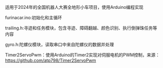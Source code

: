 适用于2024年的全国机器人大赛全地形小车项目，使用Arduino编程实现

furinacar.ino:初始化和主循环

trailing.h:寻迹和任务模块，包含寻迹、障碍翻越、颜色识别、执行倒弹珠任务等内容

gyro.h:陀螺仪模块，读取串口中来自陀螺仪的数据并处理

Timer2ServoPwm：使用Arduino的Timer2实现对伺服电机的PWM控制，来源：https://github.com/atp798/Timer2ServoPwm

